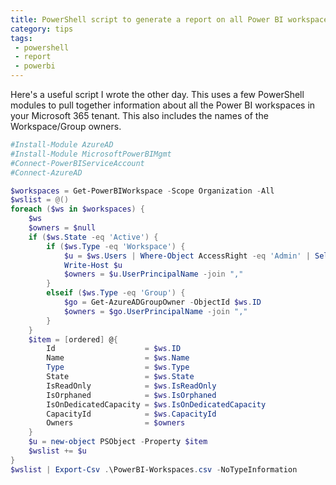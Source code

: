 ```yaml
---
title: PowerShell script to generate a report on all Power BI workspaces and groups in your Microsoft 365 tenant
category: tips
tags:
 - powershell
 - report
 - powerbi
---
```


Here's a useful script I wrote the other day. This uses a few PowerShell modules to pull together information about all the Power BI workspaces in your Microsoft 365 tenant. This also includes the names of the Workspace/Group owners.

```powershell
#Install-Module AzureAD
#Install-Module MicrosoftPowerBIMgmt
#Connect-PowerBIServiceAccount
#Connect-AzureAD

$workspaces = Get-PowerBIWorkspace -Scope Organization -All
$wslist = @()
foreach ($ws in $workspaces) {
    $ws
    $owners = $null
    if ($ws.State -eq 'Active') { 
        if ($ws.Type -eq 'Workspace') {
            $u = $ws.Users | Where-Object AccessRight -eq 'Admin' | Select-Object UserPrincipalName
            Write-Host $u
            $owners = $u.UserPrincipalName -join ","
        }
        elseif ($ws.Type -eq 'Group') {
            $go = Get-AzureADGroupOwner -ObjectId $ws.ID 
            $owners = $go.UserPrincipalName -join "," 
        }
    } 
    $item = [ordered] @{
        Id                    = $ws.ID
        Name                  = $ws.Name
        Type                  = $ws.Type
        State                 = $ws.State
        IsReadOnly            = $ws.IsReadOnly
        IsOrphaned            = $ws.IsOrphaned
        IsOnDedicatedCapacity = $ws.IsOnDedicatedCapacity
        CapacityId            = $ws.CapacityId
        Owners                = $owners
    }
    $u = new-object PSObject -Property $item
    $wslist += $u
}
$wslist | Export-Csv .\PowerBI-Workspaces.csv -NoTypeInformation
```
